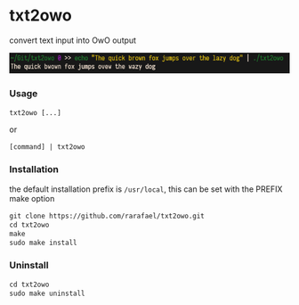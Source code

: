 # txt2owo

convert text input into OwO output

![image](https://github.com/rarafael/txt2owo/blob/020f3d3fe3f3a1a82ea3e9b39f965cad1d6b27a5/screenshot.png)

### Usage
```
txt2owo [...]
```
or
```
[command] | txt2owo
```

### Installation
the default installation prefix is `/usr/local`, this can be set with the PREFIX
make option
```
git clone https://github.com/rarafael/txt2owo.git
cd txt2owo
make
sudo make install
```

### Uninstall
```
cd txt2owo
sudo make uninstall
```
